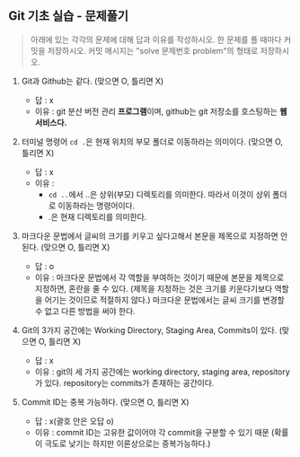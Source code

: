## Git 기초 실습 - 문제풀기

> 아래에 있는 각각의 문제에 대해 답과 이유를 작성하시오.
> 한 문제를 풀 때마다 커밋을 저장하시오. 커밋 메시지는 "solve 문제번호 problem"의 형태로 저장하시오.



1. Git과 Github는 같다. (맞으면 O, 틀리면 X)

   - 답 : x
   - 이유 : git 분산 버전 관리 **프로그램**이며, github는 git 저장소를 호스팅하는 **웹 서비스다.**

   

2. 터미널 명령어 `cd .`은 현재 위치의 부모 폴더로 이동하라는 의미이다. (맞으면 O, 틀리면 X)

   - 답 : x
   - 이유 : 
     - `cd ..`에서 ..은 상위(부모) 디렉토리를 의미한다. 따라서 이것이 상위 폴더로 이동하라는 명령어이다. 
     - .은 현재 디렉토리를 의미한다.



3. 마크다운 문법에서 글씨의 크기를 키우고 싶다고해서 본문을 제목으로 지정하면 안된다. (맞으면 O, 틀리면 X)
   - 답 : o
   - 이유 : 마크다운 문법에서 각 역할을 부여하는 것이기 때문에 본문을 제목으로 지정하면, 혼란을 줄 수 있다. (제목을 지정하는 것은 크기를 키운다기보다 역할을 어기는 것이므로 적절하지 않다.) 마크다운 문법에서는 글씨 크기를 변경할 수 없고 다른 방법을 써야 한다.



4. Git의 3가지 공간에는 Working Directory, Staging Area, Commits이 있다. (맞으면 O, 틀리면 X)
   - 답 : x
   - 이유 : git의 세 가지 공간에는 working directory, staging area, repository가 있다. repository는 commits가 존재하는 공간이다.



5. Commit ID는 중복 가능하다. (맞으면 O, 틀리면 X)
   - 답 : x(괄호 안은 오답 o)
   - 이유 : commit ID는 고유한 값이어야 각 commit을 구분할 수 있기 때문 (확률이 극도로 낮기는 하지만 이론상으로는 중복가능하다.)
